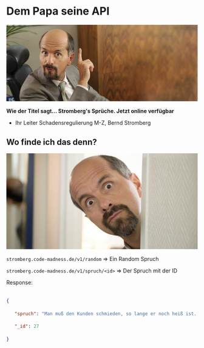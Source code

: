 # Dem Papa seine API
![stromberg](https://github.com/KneeNinetySeven/stromberg-spruch-api/raw/master/img/bernd-stromberg.jpg)


**Wie der Titel sagt... Stromberg's Sprüche. Jetzt online verfügbar**
 - Ihr Leiter Schadensregulierung M-Z, Bernd Stromberg
 
## Wo finde ich das denn? 
![stromberg-wo](https://github.com/KneeNinetySeven/stromberg-spruch-api/raw/master/img/stromberg-wo.jpg)


`stromberg.code-madness.de/v1/random` => Ein Random Spruch

`stromberg.code-madness.de/v1/spruch/<id>` => Der Spruch mit der ID <id>
  
  Response: 
  
  ```json
  
  {
  
     "spruch": "Man muß den Kunden schmieden, so lange er noch heiß ist. ", 
     
     "_id": 27
     
  }
  
